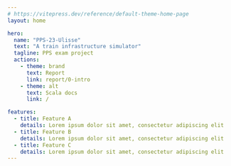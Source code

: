```yaml
---
# https://vitepress.dev/reference/default-theme-home-page
layout: home

hero:
  name: "PPS-23-Ulisse"
  text: "A train infrastructure simulator"
  tagline: PPS exam project
  actions:
    - theme: brand
      text: Report
      link: report/0-intro
    - theme: alt
      text: Scala docs
      link: /

features:
  - title: Feature A
    details: Lorem ipsum dolor sit amet, consectetur adipiscing elit
  - title: Feature B
    details: Lorem ipsum dolor sit amet, consectetur adipiscing elit
  - title: Feature C
    details: Lorem ipsum dolor sit amet, consectetur adipiscing elit
---
```



